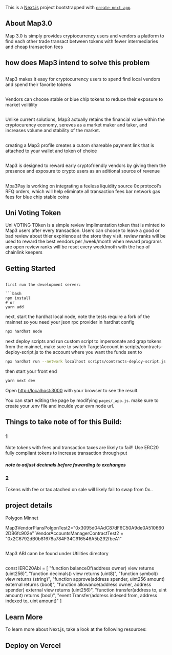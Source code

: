 This is a [Next.js](https://nextjs.org/) project bootstrapped with [`create-next-app`](https://github.com/vercel/next.js/tree/canary/packages/create-next-app).

## About Map3.0

Map 3.0 is simply provides cryptocurrency users and vendors a platform to find each other  trade transact between tokens with fewer intermediaries and cheap transaction fees

## how does Map3 intend to solve this problem

##
Map3 makes it easy for cryptocurrency users to spend find local vendors and spend their favorite tokens
## 

Vendors can choose stable or blue chip tokens to reduce their exposure to market volitility

##

Unlike current solutions, Map3 actually retains the financial value within the cryptocurency economy, sereves as a market maker and taker, and increases volume and stability of the market.

## 
creating a Map3 profile creates a cutom shareable payment link that is attached to your wallet and token of choice

## 
Map3 is designed to reward early cryptofriendly vendors by giving them the presence and exposure to  crypto users as an aditional source of revenue

## 
Mpa3Pay is working on integrating a feeless liquidity source 0x protocol's RFQ orders, which will help eliminate all transaction fees bar network gas fees for blue chip stable coins

## Uni Voting Token

Uni VOTING TOken is a simple review implimentation token that is minted to Map3 users after every transaction.
Users can choose to leave a good or bad review about thier expirience at the store they visit.
review ranks will be used to reward the best vendors per /week/month when reward programs are open
review ranks will be reset every week/moth with the hep of chainlink keepers
## Getting Started

```

first run the development server:

```bash
npm install 
# or
yarn add
```

next, start the hardhat local node, note  the tests require a fork of the mainnet so you need your json rpc provider in hardhat config


```bash
npx hardhat node
```
next deploy scripts and run custom script to impersonate and grap tokens from the mainnet, make sure to switch TargetAccount in scripts/contracts-deploy-script.js to the account where you want the funds sent to
```bash
npx hardhat run --network localhost scripts/contracts-deploy-script.js
```

then start your front end
```bash
yarn next dev
```

Open [http://localhost:3000](http://localhost:3000) with your browser to see the result.

You can start editing the page by modifying `pages/_app.js`. make sure to create your .env file and inculde your evm node url.
## Things to take note of for this Build:

### 1 
Note tokens with fees and transaction taxes are likely to fail!!
Use ERC20 fully compliant tokens to increase transaction through·put

##### note to adjust decimals before fowarding to exchanges

### 2
Tokens with fee or tax atached on sale will likely fail to swap from 0x..


## project  details
Polygon Minnet

  Map3VendorPlansPolgonTest2="0x3095d04AdC87dF6C50A9de0A5106602DB6fc902e" 
  VendorAccountsManagerContractTest2 = "0x2C6792dB0b81678a784F34C916546A5b292fbeA1"

##
Map3 ABI cann be found under Utilities directory
##
const IERC20Abi = 
[
    "function balanceOf(address owner) view returns (uint256)",
    "function decimals() view returns (uint8)",
    "function symbol() view returns (string)",
    "function approve(address spender, uint256 amount) external returns (bool)",
    "function allowance(address owner, address spender) external view returns (uint256)",
    "function transfer(address to, uint amount) returns (bool)",
    "event Transfer(address indexed from, address indexed to, uint amount)"
  ] 

## Learn More

To learn more about Next.js, take a look at the following resources:
## Deploy on Vercel